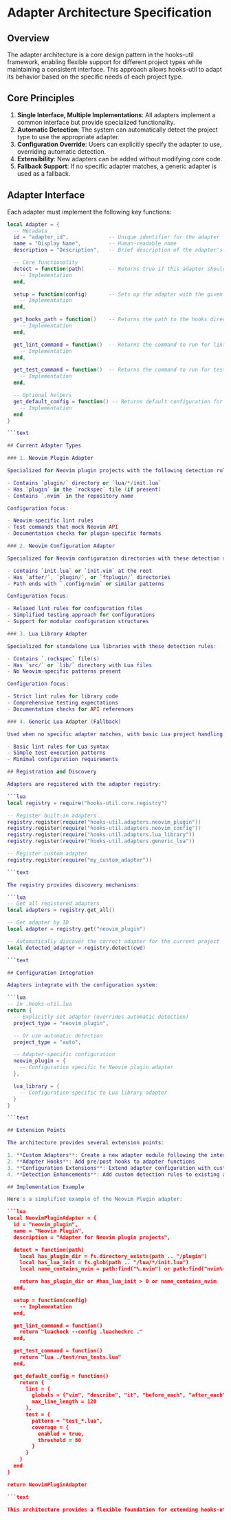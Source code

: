 
# Adapter Architecture Specification

## Overview

The adapter architecture is a core design pattern in the hooks-util framework, enabling flexible support for different project types while maintaining a consistent interface. This approach allows hooks-util to adapt its behavior based on the specific needs of each project type.

## Core Principles

1. **Single Interface, Multiple Implementations**: All adapters implement a common interface but provide specialized functionality.
2. **Automatic Detection**: The system can automatically detect the project type to use the appropriate adapter.
3. **Configuration Override**: Users can explicitly specify the adapter to use, overriding automatic detection.
4. **Extensibility**: New adapters can be added without modifying core code.
5. **Fallback Support**: If no specific adapter matches, a generic adapter is used as a fallback.

## Adapter Interface

Each adapter must implement the following key functions:

```lua
local Adapter = {
  -- Metadata
  id = "adapter_id",             -- Unique identifier for the adapter
  name = "Display Name",         -- Human-readable name
  description = "Description",   -- Brief description of the adapter's purpose

  -- Core functionality
  detect = function(path)        -- Returns true if this adapter should be used for the project
    -- Implementation
  end,

  setup = function(config)       -- Sets up the adapter with the given configuration
    -- Implementation
  end,

  get_hooks_path = function()    -- Returns the path to the hooks directory
    -- Implementation
  end,

  get_lint_command = function()  -- Returns the command to run for linting
    -- Implementation
  end,

  get_test_command = function()  -- Returns the command to run for testing
    -- Implementation
  end,

  -- Optional helpers
  get_default_config = function() -- Returns default configuration for this adapter
    -- Implementation
  end
}

```text

## Current Adapter Types

### 1. Neovim Plugin Adapter

Specialized for Neovim plugin projects with the following detection rules:

- Contains `plugin/` directory or `lua/*/init.lua`
- Has `plugin` in the `rockspec` file (if present)
- Contains `.nvim` in the repository name

Configuration focus:

- Neovim-specific lint rules
- Test commands that mock Neovim API
- Documentation checks for plugin-specific formats

### 2. Neovim Configuration Adapter

Specialized for Neovim configuration directories with these detection rules:

- Contains `init.lua` or `init.vim` at the root
- Has `after/`, `plugin/`, or `ftplugin/` directories
- Path ends with `.config/nvim` or similar patterns

Configuration focus:

- Relaxed lint rules for configuration files
- Simplified testing approach for configurations
- Support for modular configuration structures

### 3. Lua Library Adapter

Specialized for standalone Lua libraries with these detection rules:

- Contains `.rockspec` file(s)
- Has `src/` or `lib/` directory with Lua files
- No Neovim-specific patterns present

Configuration focus:

- Strict lint rules for library code
- Comprehensive testing expectations
- Documentation checks for API references

### 4. Generic Lua Adapter (Fallback)

Used when no specific adapter matches, with basic Lua project handling:

- Basic lint rules for Lua syntax
- Simple test execution patterns
- Minimal configuration requirements

## Registration and Discovery

Adapters are registered with the adapter registry:

```lua
local registry = require("hooks-util.core.registry")

-- Register built-in adapters
registry.register(require("hooks-util.adapters.neovim_plugin"))
registry.register(require("hooks-util.adapters.neovim_config"))
registry.register(require("hooks-util.adapters.lua_library"))
registry.register(require("hooks-util.adapters.generic_lua"))

-- Register custom adapter
registry.register(require("my_custom_adapter"))

```text

The registry provides discovery mechanisms:

```lua
-- Get all registered adapters
local adapters = registry.get_all()

-- Get adapter by ID
local adapter = registry.get("neovim_plugin")

-- Automatically discover the correct adapter for the current project
local detected_adapter = registry.detect(cwd)

```text

## Configuration Integration

Adapters integrate with the configuration system:

```lua
-- In .hooks-util.lua
return {
  -- Explicitly set adapter (overrides automatic detection)
  project_type = "neovim_plugin",

  -- Or use automatic detection
  project_type = "auto",

  -- Adapter-specific configuration
  neovim_plugin = {
    -- Configuration specific to Neovim plugin adapter
  },

  lua_library = {
    -- Configuration specific to Lua library adapter
  }
}

```text

## Extension Points

The architecture provides several extension points:

1. **Custom Adapters**: Create a new adapter module following the interface
2. **Adapter Hooks**: Add pre/post hooks to adapter functions
3. **Configuration Extensions**: Extend adapter configuration with custom options
4. **Detection Enhancements**: Add custom detection rules to existing adapters

## Implementation Example

Here's a simplified example of the Neovim Plugin adapter:

```lua
local NeovimPluginAdapter = {
  id = "neovim_plugin",
  name = "Neovim Plugin",
  description = "Adapter for Neovim plugin projects",

  detect = function(path)
    local has_plugin_dir = fs.directory_exists(path .. "/plugin")
    local has_lua_init = fs.glob(path .. "/lua/*/init.lua")
    local name_contains_nvim = path:find("%.nvim") or path:find("nvim%-")

    return has_plugin_dir or #has_lua_init > 0 or name_contains_nvim
  end,

  setup = function(config)
    -- Implementation
  end,

  get_lint_command = function()
    return "luacheck --config .luacheckrc ."
  end,

  get_test_command = function()
    return "lua ./test/run_tests.lua"
  end,

  get_default_config = function()
    return {
      lint = {
        globals = {"vim", "describe", "it", "before_each", "after_each"},
        max_line_length = 120
      },
      test = {
        pattern = "test_*.lua",
        coverage = {
          enabled = true,
          threshold = 80
        }
      }
    }
  end
}

return NeovimPluginAdapter

```text

This architecture provides a flexible foundation for extending hooks-util to support various project types while maintaining a consistent interface and user experience.


